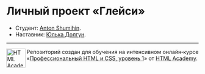 # Личный проект «Глейси»

* Студент: [Anton Shumihin](https://up.htmlacademy.ru/htmlcss/20/user/455843).
* Наставник: [Юлька Долгун](https://up.htmlacademy.ru/htmlcss/20/user/42333).

---

<a href="https://htmlacademy.ru/intensive/htmlcss"><img align="left" width="50" height="50" alt="HTML Academy" src="https://up.htmlacademy.ru/static/img/intensive/htmlcss/logo-for-github-2.png"></a>

Репозиторий создан для обучения на интенсивном онлайн‑курсе «[Профессиональный HTML и CSS, уровень 1](https://htmlacademy.ru/intensive/htmlcss)» от [HTML Academy](https://htmlacademy.ru).
